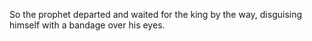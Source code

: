 So the prophet departed and waited for the king by the way, disguising himself with a bandage over his eyes.
